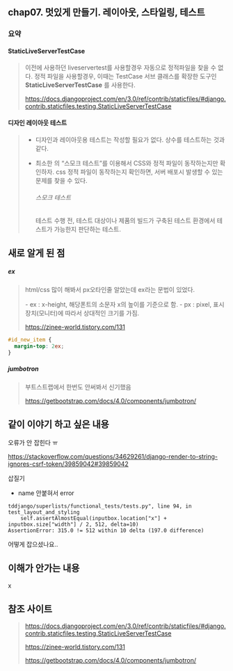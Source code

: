 ## chap07. 멋있게 만들기. 레이아웃, 스타일링, 테스트

### 요약

#### StaticLiveServerTestCase

> 이전에 사용하던 liveservertest를 사용할경우 자동으로 정적파일을 찾을 수 없다. 
> 정적 파일을 사용할경우, 이때는 TestCase 서브 클래스를 확장한 도구인 __StaticLiveServerTestCase__ 를 사용한다. 
>
> https://docs.djangoproject.com/en/3.0/ref/contrib/staticfiles/#django.contrib.staticfiles.testing.StaticLiveServerTestCase
>
> 

#### 디자인 레이아웃 테스트

> - 디자인과 레이아웃용 테스트는 작성할 필요가 없다. 상수를 테스트하는 것과 같다.
>
> - 최소한 의 “스모크 테스트”를 이용해서 CSS와 정적 파일이 동작하는지만 확인하자. css 정적 파일이 동작하는지 확인하면, 서버 배포시 발생할 수 있는 문제를 찾을 수 있다. 
>
>   ###### 스모크 테스트
>
>   테스트 수행 전, 테스트 대상이나 제품의 빌드가 구축된 테스트 환경에서 테스트가 가능한지 판단하는 테스트. 
>



## 새로 알게 된 점

##### ex

> html/css 많이 해봐서 px오타인줄 알았는데 ex라는 문법이 있었다. 
>
> \- ex : x-height, 해당폰트의 소문자 x의 높이를 기준으로 함.
> \- px : pixel, 표시장치(모니터)에 따라서 상대적인 크기를 가짐.
>
> https://zinee-world.tistory.com/131

```css
#id_new_item {
  margin-top: 2ex;
}
```

##### jumbotron

> 부트스트랩에서 한번도 안써봐서 신기했음
>
> https://getbootstrap.com/docs/4.0/components/jumbotron/



## 같이 이야기 하고 싶은 내용

오류가 안 잡힌다 ㅠ

https://stackoverflow.com/questions/34629261/django-render-to-string-ignores-csrf-token/39859042#39859042

삽질기 

- name 안붙혀서 error



```
tddjango/superlists/functional_tests/tests.py", line 94, in test_layout_and_styling
    self.assertAlmostEqual(inputbox.location["x"] + inputbox.size["width"] / 2, 512, delta=10)
AssertionError: 315.0 != 512 within 10 delta (197.0 difference)
```

어떻게 잡으셨나요..



## 이해가 안가는 내용

x



## 참조 사이트 

> https://docs.djangoproject.com/en/3.0/ref/contrib/staticfiles/#django.contrib.staticfiles.testing.StaticLiveServerTestCase
>
> https://zinee-world.tistory.com/131
>
> https://getbootstrap.com/docs/4.0/components/jumbotron/